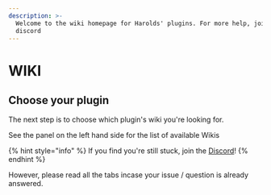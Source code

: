 ```yaml
---
description: >-
  Welcome to the wiki homepage for Harolds' plugins. For more help, join the
  discord
---
```


# WIKI

## Choose your plugin

The next step is to choose which plugin's wiki you're looking for.

See the panel on the left hand side for the list of available Wikis

{% hint style="info" %}
 If you find you're still stuck, join the [Discord](https://discordapp.com/invite/XuAWnF4)!
{% endhint %}

However, please read all the tabs incase your issue / question is already answered.

